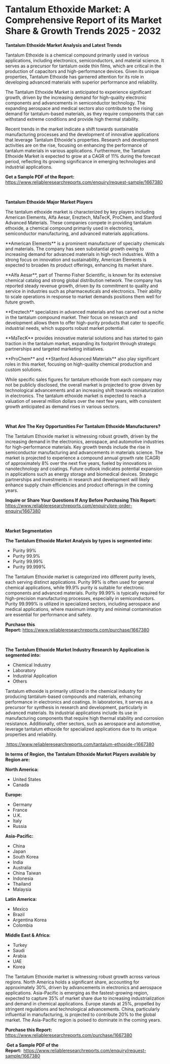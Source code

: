 <p><h1>Tantalum Ethoxide Market: A Comprehensive Report of its Market Share & Growth Trends 2025 - 2032</h1></p><p><strong>Tantalum Ethoxide Market Analysis and Latest Trends</strong></p>
<p><p>Tantalum Ethoxide is a chemical compound primarily used in various applications, including electronics, semiconductors, and material science. It serves as a precursor for tantalum oxide thin films, which are critical in the production of capacitors and high-performance devices. Given its unique properties, Tantalum Ethoxide has garnered attention for its role in developing advanced materials with superior performance and reliability.</p><p>The Tantalum Ethoxide Market is anticipated to experience significant growth, driven by the increasing demand for high-quality electronic components and advancements in semiconductor technology. The expanding aerospace and medical sectors also contribute to the rising demand for tantalum-based materials, as they require components that can withstand extreme conditions and provide high thermal stability.</p><p>Recent trends in the market indicate a shift towards sustainable manufacturing processes and the development of innovative applications that leverage Tantalum Ethoxide's properties. Research and development activities are on the rise, focusing on enhancing the performance of tantalum materials in various applications. Furthermore, the Tantalum Ethoxide Market is expected to grow at a CAGR of 11% during the forecast period, reflecting its growing significance in emerging technologies and industrial applications.</p></p>
<p><strong>Get a Sample PDF of the Report:&nbsp;</strong> <a href="https://www.reliableresearchreports.com/enquiry/request-sample/1667380?utm_campaign=121&utm_medium=2&utm_source=Github&utm_content=ia&utm_term=18042025&utm_id=tantalum-ethoxide">https://www.reliableresearchreports.com/enquiry/request-sample/1667380</a></p>
<p>&nbsp;</p>
<p><strong>Tantalum Ethoxide Major Market Players</strong></p>
<p><p>The tantalum ethoxide market is characterized by key players including American Elements, Alfa Aesar, Ereztech, MaTecK, ProChem, and Stanford Advanced Materials. These companies compete in providing tantalum ethoxide, a chemical compound primarily used in electronics, semiconductor manufacturing, and advanced materials applications.</p><p>**American Elements** is a prominent manufacturer of specialty chemicals and materials. The company has seen substantial growth owing to increasing demand for advanced materials in high-tech industries. With a strong focus on innovation and sustainability, American Elements is expected to broaden its product offerings, enhancing its market share.</p><p>**Alfa Aesar**, part of Thermo Fisher Scientific, is known for its extensive chemical catalog and strong global distribution network. The company has reported steady revenue growth, driven by its commitment to quality and service in industries such as pharmaceuticals and electronics. Their ability to scale operations in response to market demands positions them well for future growth.</p><p>**Ereztech** specializes in advanced materials and has carved out a niche in the tantalum compound market. Their focus on research and development allows them to offer high-purity products that cater to specific industrial needs, which supports robust market potential.</p><p>**MaTecK** provides innovative material solutions and has started to gain traction in the tantalum market, expanding its footprint through strategic partnerships and targeted marketing initiatives. </p><p>**ProChem** and **Stanford Advanced Materials** also play significant roles in this market, focusing on high-quality chemical production and custom solutions.</p><p>While specific sales figures for tantalum ethoxide from each company may not be publicly disclosed, the overall market is projected to grow driven by technological advancements and an increasing shift towards miniaturization in electronics. The tantalum ethoxide market is expected to reach a valuation of several million dollars over the next few years, with consistent growth anticipated as demand rises in various sectors.</p></p>
<p>&nbsp;</p>
<p><strong>What Are The Key Opportunities For Tantalum Ethoxide Manufacturers?</strong></p>
<p><p>The Tantalum Ethoxide market is witnessing robust growth, driven by the increasing demand in the electronics, aerospace, and automotive industries for high-performance materials. Key growth trends include the rise in semiconductor manufacturing and advancements in materials science. The market is projected to experience a compound annual growth rate (CAGR) of approximately 8% over the next five years, fueled by innovations in nanotechnology and coatings. Future outlook indicates potential expansion in applications such as energy storage and biomedical devices. Strategic partnerships and investments in research and development will likely enhance supply chain efficiencies and product offerings in the coming years.</p></p>
<p><strong>Inquire or Share Your Questions If Any Before Purchasing This Report:</strong> <a href="https://www.reliableresearchreports.com/enquiry/pre-order-enquiry/1667380?utm_campaign=121&utm_medium=2&utm_source=Github&utm_content=ia&utm_term=18042025&utm_id=tantalum-ethoxide">https://www.reliableresearchreports.com/enquiry/pre-order-enquiry/1667380</a></p>
<p>&nbsp;</p>
<p><strong>Market Segmentation</strong></p>
<p><strong>The Tantalum Ethoxide Market Analysis by types is segmented into:</strong></p>
<p><ul><li>Purity 99%</li><li>Purity 99.9%</li><li>Purity 99.99%</li><li>Purity 99.999%</li></ul></p>
<p><p>The Tantalum Ethoxide market is categorized into different purity levels, each serving distinct applications. Purity 99% is often used for general chemical applications, while 99.9% purity is suitable for electronic components and advanced materials. Purity 99.99% is typically required for high-precision manufacturing processes, especially in semiconductors. Purity 99.999% is utilized in specialized sectors, including aerospace and medical applications, where maximum integrity and minimal contamination are essential for performance and safety.</p></p>
<p><strong>Purchase this Report:&nbsp;</strong><a href="https://www.reliableresearchreports.com/purchase/1667380?utm_campaign=121&utm_medium=2&utm_source=Github&utm_content=ia&utm_term=18042025&utm_id=tantalum-ethoxide">https://www.reliableresearchreports.com/purchase/1667380</a></p>
<p>&nbsp;</p>
<p><strong>The Tantalum Ethoxide Market Industry Research by Application is segmented into:</strong></p>
<p><ul><li>Chemical Industry</li><li>Laboratory</li><li>Industrial Application</li><li>Others</li></ul></p>
<p><p>Tantalum ethoxide is primarily utilized in the chemical industry for producing tantalum-based compounds and materials, enhancing performance in electronics and coatings. In laboratories, it serves as a precursor for synthesis in research and development, particularly in advanced materials. Its industrial applications include its use in manufacturing components that require high thermal stability and corrosion resistance. Additionally, other sectors, such as aerospace and automotive, leverage tantalum ethoxide for specialized applications due to its unique properties and reliability.</p></p>
<p><a href="https://www.reliableresearchreports.com/tantalum-ethoxide-r1667380?utm_campaign=121&utm_medium=2&utm_source=Github&utm_content=ia&utm_term=18042025&utm_id=tantalum-ethoxide">&nbsp;https://www.reliableresearchreports.com/tantalum-ethoxide-r1667380</a></p>
<p><strong>In terms of Region, the Tantalum Ethoxide Market Players available by Region are:</strong></p>
<p>
    <p> <strong> North America: </strong>
        <ul>
            <li>United States</li>
            <li>Canada</li>
        </ul>
        </p> 
    <p> <strong> Europe: </strong>
        <ul>
            <li>Germany</li>
            <li>France</li>
            <li>U.K.</li>
            <li>Italy</li>
            <li>Russia</li>
        </ul>
        </p> 
    <p> <strong> Asia-Pacific: </strong>
        <ul>
            <li>China</li>
            <li>Japan</li>
            <li>South Korea</li>
            <li>India</li>
            <li>Australia</li>
            <li>China Taiwan</li>
            <li>Indonesia</li>
            <li>Thailand</li>
            <li>Malaysia</li>
        </ul>
        </p> 
    <p> <strong> Latin America: </strong>
        <ul>
            <li>Mexico</li>
            <li>Brazil</li>
            <li>Argentina Korea</li>
            <li>Colombia</li>
        </ul>
        </p> 
    <p> <strong> Middle East & Africa: </strong>
        <ul>
            <li>Turkey</li>
            <li>Saudi</li>
            <li>Arabia</li>
            <li>UAE</li>
            <li>Korea</li>
        </ul>
    </p>
    </p>
<p><p>The Tantalum Ethoxide market is witnessing robust growth across various regions. North America holds a significant share, accounting for approximately 30%, driven by advancements in electronics and aerospace applications. Asia-Pacific is emerging as the fastest-growing region, expected to capture 35% of market share due to increasing industrialization and demand in chemical applications. Europe stands at 25%, propelled by stringent regulations and technological advancements. China, particularly influential in manufacturing, is projected to contribute 20% to the global market. The Asia-Pacific region is poised to dominate in the coming years.</p></p>
<p><strong>Purchase this Report: </strong><a href="https://www.reliableresearchreports.com/purchase/1667380?utm_campaign=121&utm_medium=2&utm_source=Github&utm_content=ia&utm_term=18042025&utm_id=tantalum-ethoxide">https://www.reliableresearchreports.com/purchase/1667380</a></p>
<p>&nbsp;<strong>Get a Sample PDF of the Report:&nbsp;&nbsp;</strong><a href="https://www.reliableresearchreports.com/enquiry/request-sample/1667380?utm_campaign=121&utm_medium=2&utm_source=Github&utm_content=ia&utm_term=18042025&utm_id=tantalum-ethoxide">https://www.reliableresearchreports.com/enquiry/request-sample/1667380</a></p>
<p><strong></strong></p>
<p><p></p><p></p><p></p></p>